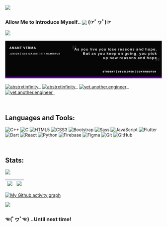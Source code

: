 
![](https://komarev.com/ghpvc/?username=asbtrxtInfinity&color=blueviolet&style=flat-square&label=Viewers)
<br>
### Allow Me to Introduce Myself.. <img align="center" src="https://media.giphy.com/media/1fhj2FW0661V3Nb2Me/giphy.gif" width="50"> (☞ﾟヮﾟ)☞

<a href="https://github.com/404"><img src="https://user-images.githubusercontent.com/73097560/115834477-dbab4500-a447-11eb-908a-139a6edaec5c.gif"></a>
<!-- 
<h2 align="center"> Anant Verma || Third Year || CSE Major || NIT Hamirpur </h2>
 -->
 ![Alt text of image](<Github_Banner.png>)
 
 <a  href="https://www.linkedin.com/in/abstrxtinfinity/" target="blank"><img align="center" src="https://img.shields.io/badge/LinkedIn-0077B5?style=for-the-badge&logo=linkedin&logoColor=white&link=https://www.linkedin.com/in/abstrxtinfinity/" alt="abstrxtinfinity" />&nbsp;&nbsp;</a>
 <a href="mailto:anantverma2001@gmail.com" target="blank"><img align="center" src="https://img.shields.io/badge/-anantverma2001@gmail.com-c14438?style=for-the-badge&logo=Gmail&logoColor=white&link=mailasbto:anantverma2001@gmail.com" alt="abstrxtinfinity"  />&nbsp;&nbsp;</a>
<a href="https://www.instagram.com/yet.another.engineer/" target="blank"><img align="center" src="https://img.shields.io/badge/-yet.another.engineer-DE3859?style=for-the-badge&logo=Instagram&logoColor=white&link" alt="yet.another.engineer"  />&nbsp;&nbsp;</a>
<a href="https://dribbble.com/abstrxtInfinity" target="blank"><img align="center" src="https://img.shields.io/badge/-abstrxtinfinity-DE3859?style=for-the-badge&logo=Dribble&logoColor=white&link" alt="yet.another.engineer"  />&nbsp;&nbsp;</a>
<!-- <a href="https://twitter.com/abstrxtinfinity" target="blank"><img align="center" src="https://img.shields.io/badge/-abstrxtinfinity-009DEC?style=flat-square&logo=Twitter&logoColor=white" alt="abstrxtinfinity"  /></a> -->


<br>

<h2 align="left">  Languages and Tools: </h2>


<!-- <p align="center">
<code><img
      src="https://raw.githubusercontent.com/devicons/devicon/master/icons/c/c-original.svg" alt="c" width="30"
      height="30" /></code>
<code><img
      src="https://raw.githubusercontent.com/devicons/devicon/master/icons/cplusplus/cplusplus-original.svg"
      alt="cplusplus" width="30" height="30" /></code>
<code><img
      src="https://raw.githubusercontent.com/devicons/devicon/master/icons/html5/html5-original-wordmark.svg"
      alt="html5" width="30" height="30" /></code>
<code><img
      src="https://raw.githubusercontent.com/devicons/devicon/master/icons/css3/css3-original-wordmark.svg" alt="css3"
      width="30" height="30" /></code>
<code><img
      src="https://raw.githubusercontent.com/devicons/devicon/master/icons/sass/sass-original.svg" alt="sass" width="40"
      height="40" /></code>
<code><img
      src="https://raw.githubusercontent.com/devicons/devicon/master/icons/bootstrap/bootstrap-plain-wordmark.svg"
      alt="bootstrap" width="30" height="30" /></code>
<code><img
      src="https://raw.githubusercontent.com/devicons/devicon/master/icons/javascript/javascript-original.svg"
      alt="javascript" width="30" height="30" /></code>
<code><img
      src="https://www.vectorlogo.zone/logos/flutterio/flutterio-icon.svg" alt="flutter" width="30" height="30" /></code>
<code><img src="https://www.vectorlogo.zone/logos/dartlang/dartlang-icon.svg"
      alt="dart" width="30" height="30" /></code>
<code><img
      src="https://www.vectorlogo.zone/logos/firebase/firebase-icon.svg" alt="firebase" width="30" height="30" /></code>
</p> -->

<p align = "left">
                <img
                  src="https://img.shields.io/badge/C%2B%2B-black?style=for-the-badge&amp;logo=c%2B%2B&logoColor=white"
                  alt="C++"
                />
                <img
                  src="https://img.shields.io/badge/C-black?style=for-the-badge&amp;logo=c"
                  alt="C"
                />
                <img
                  src="https://img.shields.io/badge/-HTML5-black?style=for-the-badge&amp;logo=html5&amp;logoColor=orange"
                  alt="HTML5"
                />
                <img
                  src="https://img.shields.io/badge/-CSS3-black?style=for-the-badge&amp;logo=css3&logoColor=blue"
                  alt="CSS3"
                />
                <img
                  src="https://img.shields.io/badge/-Bootstrap-black?style=for-the-badge&amp;logo=bootstrap"
                  alt="Bootstrap"
                />
                <img
                  src="https://img.shields.io/badge/Sass-black?style=for-the-badge&amp;&logo=sass&logoColor=pink"
                  alt="Sass"
                />
                <img
                  src="https://img.shields.io/badge/-JavaScript-black?style=for-the-badge&amp;logo=javascript"
                  alt="JavaScript"
                />
                <img
                  src="https://img.shields.io/badge/-Flutter-black?style=for-the-badge&amp;logo=Flutter&amp;logoColor=blue"
                  alt="Flutter"
                />
                <img
                  src="https://img.shields.io/badge/Dart-black?style=for-the-badge&amp;&logo=dart&logoColor=blue"
                  alt="Dart"
                />
                <img
                  src="https://img.shields.io/badge/React-black?style=for-the-badge&amp;&logo=react"
                  alt="React"
                />
                <img
                  src="https://img.shields.io/badge/-Python-black?style=for-the-badge&amp;logo=python"
                  alt="Python"
                />
                <img
                  src="https://img.shields.io/badge/firebase-black?style=for-the-badge&amp;&logo=firebase&logoColor=yellow"
                  alt="Firebase"
                />
                <img
                  src="https://img.shields.io/badge/figma-black?style=for-the-badge&amp;&logo=figma&logoColor=yellow"
                  alt="Figma"
                />
                <img
                  src="https://img.shields.io/badge/-Git-black?style=for-the-badge&amp;logo=git"
                  alt="Git"
                />
                <img
                  src="https://img.shields.io/badge/-GitHub-black?style=for-the-badge&amp;logo=github"
                  alt="GitHub"
                />                
              </p>

<br>

<h2 align="left">  Stats: </h2>


<p align="left">
 
 <img src="https://github-readme-stats.vercel.app/api/top-langs/?username=abstrxtinfinity&hide=TeX&layout=compact&theme=midnight-purple&&hide_border=false&&count_private=true"/>

 
</p>

|<img src="https://github-readme-stats.vercel.app/api?username=abstrxtinfinity&&show_icons=true&&hide_border=false&&theme=midnight-purple&&count_private=true"/>|<img src="https://github-readme-streak-stats.herokuapp.com/?user=abstrxtinfinity&&theme=midnight-purple&&hide_border=false&&show_icons=true"/>|
|---|---|

[![My Github activity graph](https://activity-graph.herokuapp.com/graph?username=abstrxtinfInity&bg_color=000000&color=FFFFFF&line=9645F4&point=F1E05A)](https://github.com/abstrxtInfinity/github-readme-activity-graph)

<a href="https://github.com/404"><img src="https://user-images.githubusercontent.com/73097560/115834477-dbab4500-a447-11eb-908a-139a6edaec5c.gif"></a>

### ☜(ﾟヮﾟ☜) ..Until next time!
